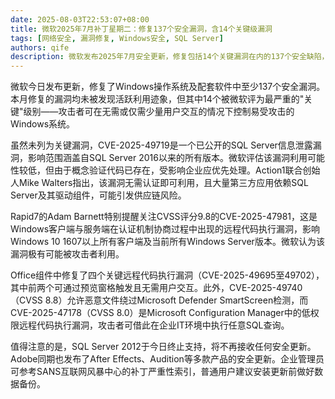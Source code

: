 ```yaml
---
date: 2025-08-03T22:53:07+08:00
title: 微软2025年7月补丁星期二：修复137个安全漏洞，含14个关键级漏洞
tags: [网络安全, 漏洞修复, Windows安全, SQL Server]
authors: qife
description: 微软发布2025年7月安全更新，修复包括14个关键漏洞在内的137个安全缺陷，涉及Windows系统、SQL Server内存管理漏洞及Office远程代码执行漏洞，企业需优先处理SQL Server供应链风险。
---
```


微软今日发布更新，修复了Windows操作系统及配套软件中至少137个安全漏洞。本月修复的漏洞均未被发现活跃利用迹象，但其中14个被微软评为最严重的"关键"级别——攻击者可在无需或仅需少量用户交互的情况下控制易受攻击的Windows系统。

虽然未列为关键漏洞，CVE-2025-49719是一个已公开的SQL Server信息泄露漏洞，影响范围涵盖自SQL Server 2016以来的所有版本。微软评估该漏洞利用可能性较低，但由于概念验证代码已存在，受影响企业应优先处理。Action1联合创始人Mike Walters指出，该漏洞无需认证即可利用，且大量第三方应用依赖SQL Server及其驱动组件，可能引发供应链风险。

Rapid7的Adam Barnett特别提醒关注CVSS评分9.8的CVE-2025-47981，这是Windows客户端与服务端在认证机制协商过程中出现的远程代码执行漏洞，影响Windows 10 1607以上所有客户端及当前所有Windows Server版本。微软认为该漏洞极有可能被攻击者利用。

Office组件中修复了四个关键远程代码执行漏洞（CVE-2025-49695至49702），其中前两个可通过预览窗格触发且无需用户交互。此外，CVE-2025-49740（CVSS 8.8）允许恶意文件绕过Microsoft Defender SmartScreen检测，而CVE-2025-47178（CVSS 8.0）是Microsoft Configuration Manager中的低权限远程代码执行漏洞，攻击者可借此在企业IT环境中执行任意SQL查询。

值得注意的是，SQL Server 2012于今日终止支持，将不再接收任何安全更新。Adobe同期也发布了After Effects、Audition等多款产品的安全更新。企业管理员可参考SANS互联网风暴中心的补丁严重性索引，普通用户建议安装更新前做好数据备份。